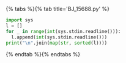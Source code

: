 {% tabs %}{% tab title='BJ_15688.py' %}

```py
import sys
l = []
for _ in range(int(sys.stdin.readline())):
  l.append(int(sys.stdin.readline()))
print("\n".join(map(str, sorted(l))))
```

{% endtab %}{% endtabs %}
